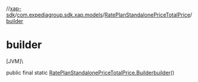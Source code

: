 //[xap-sdk](../../../index.md)/[com.expediagroup.sdk.xap.models](../index.md)/[RatePlanStandalonePriceTotalPrice](index.md)/[builder](builder.md)

# builder

[JVM]\

public final static [RatePlanStandalonePriceTotalPrice.Builder](-builder/index.md)[builder](builder.md)()
